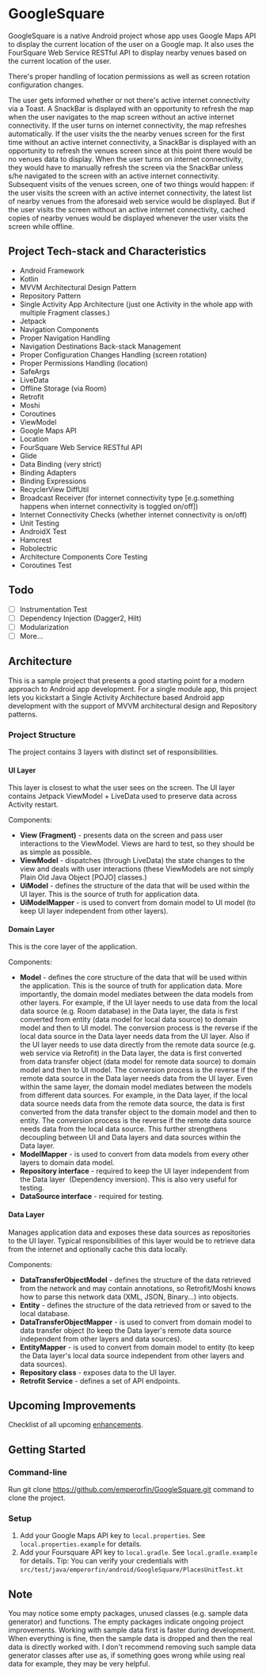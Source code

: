 # GoogleSquare

GoogleSquare is a native Android project whose app uses Google Maps API to display the current
location of the user on a Google map. It also uses the FourSquare Web Service RESTful API to display
nearby venues based on the current location of the user.

There's proper handling of location permissions as well as screen rotation configuration changes.

The user gets informed whether or not there's active internet connectivity via a Toast. A SnackBar
is displayed with an opportunity to refresh the map when the user navigates to the map screen
without an active internet connectivity. If the user turns on internet connectivity, the map
refreshes automatically. If the user visits the the nearby venues screen for the first time without
an active internet connectivity, a SnackBar is displayed with an opportunity to refresh the venues
screen since at this point there would be no venues data to display. When the user turns on internet
connectivity, they would have to manually refresh the screen via the SnackBar unless s/he navigated
to the screen with an active internet connectivity. Subsequent visits of the venues screen, one of
two things would happen: if the user visits the screen with an active internet connectivity, the
latest list of nearby venues from the aforesaid web service would be displayed. But if the user
visits the screen without an active internet connectivity, cached copies of nearby venues would be
displayed whenever the user visits the screen while offline.

## Project Tech-stack and Characteristics

* Android Framework
* Kotlin
* MVVM Architectural Design Pattern
* Repository Pattern
* Single Activity App Architecture (just one Activity in the whole app with multiple Fragment classes.)
* Jetpack
* Navigation Components
* Proper Navigation Handling
* Navigation Destinations Back-stack Management
* Proper Configuration Changes Handling (screen rotation)
* Proper Permissions Handling (location)
* SafeArgs
* LiveData
* Offline Storage (via Room)
* Retrofit
* Moshi
* Coroutines
* ViewModel
* Google Maps API
* Location
* FourSquare Web Service RESTful API
* Glide
* Data Binding (very strict)
* Binding Adapters
* Binding Expressions
* RecyclerView DiffUtil
* Broadcast Receiver (for internet connectivity type [e.g.something happens when internet connectivity is toggled on/off])
* Internet Connectivity Checks (whether internet connectivity is on/off)
* Unit Testing
* AndroidX Test
* Hamcrest
* Robolectric
* Architecture Components Core Testing
* Coroutines Test

## Todo

 - [ ] Instrumentation Test
 - [ ] Dependency Injection (Dagger2, Hilt)
 - [ ] Modularization
 - [ ] More...

## Architecture

This is a sample project that presents a good starting point for a modern approach to Android app
development. For a single module app, this project lets you kickstart a Single Activity Architecture
based Android app development with the support of MVVM architectural design and Repository patterns.

### Project Structure

The project contains 3 layers with distinct set of responsibilities.

#### UI Layer

This layer is closest to what the user sees on the screen. The UI layer contains Jetpack ViewModel +
LiveData used to preserve data across Activity restart.

Components:
- **View (Fragment)** - presents data on the screen and pass user interactions to the ViewModel.
Views are hard to test, so they should be as simple as possible.
- **ViewModel** - dispatches (through LiveData) the state changes to the view and deals with user
interactions (these ViewModels are not simply Plain Old Java Object [POJO] classes.)
- **UiModel** - defines the structure of the data that will be used within the UI layer. This is the
source of truth for application data.
- **UiModelMapper** - is used to convert from domain model to UI model (to keep UI layer independent
from other layers).

#### Domain Layer

This is the core layer of the application.

Components:
- **Model** - defines the core structure of the data that will be used within the application. This
is the source of truth for application data.
More importantly, the domain model mediates between the data models from other layers. For example,
if the UI layer needs to use data from the local data source (e.g. Room database) in the Data layer,
the data is first converted from entity (data model for local data source) to domain model and then
to UI model. The conversion process is the reverse if the local data source in the Data layer needs
data from the UI layer. Also if the UI layer needs to use data directly from the remote data source
(e.g. web service via Retrofit) in the Data layer, the data is first converted from data transfer
object (data model for remote data source) to domain model and then to UI model. The conversion
process is the reverse if the remote data source in the Data layer needs data from the UI layer.
Even within the same layer, the domain model mediates between the models from different data
sources. For example, in the Data layer, if the local data source needs data from the remote data
source, the data is first converted from the data transfer object to the domain model and then to
entity. The conversion process is the reverse if the remote data source needs data from the local
data source.
This further strengthens decoupling between UI and Data layers and data sources within the Data layer.
- **ModelMapper** - is used to convert from data models from every other layers to domain data model.
- **Repository interface** - required to keep the UI layer independent from the Data layer 
(Dependency inversion). This is also very useful for testing.
- **DataSource interface** - required for testing.

#### Data Layer

Manages application data and exposes these data sources as repositories to the UI layer. Typical
responsibilities of this layer would be to retrieve data from the internet and optionally cache this data locally.

Components:
- **DataTransferObjectModel** - defines the structure of the data retrieved from the network and may
contain annotations, so Retrofit/Moshi knows how to parse this network data (XML, JSON, Binary...)
into objects.
- **Entity** - defines the structure of the data retrieved from or saved to the local database.
- **DataTransferObjectMapper** - is used to convert from domain model to data transfer object (to
keep the Data layer's remote data source independent from other layers and data sources).
- **EntityMapper** - is used to convert from domain model to entity (to keep the Data layer's local
data source independent from other layers and data sources).
- **Repository class** - exposes data to the UI layer.
- **Retrofit Service** - defines a set of API endpoints.

## Upcoming Improvements

Checklist of all upcoming [enhancements](https://github.com/emperorfin/GoogleSquare/issues?q=is%3Aissue+is%3Aopen+sort%3Aupdated-desc+label%3Aenhancement).

## Getting Started

### Command-line
Run git clone https://github.com/emperorfin/GoogleSquare.git command to clone the project.

### Setup
1. Add your Google Maps API key to `local.properties`. See `local.properties.example` for details.
2. Add your Foursquare API key to `local.gradle`. See `local.gradle.example` for details. Tip: You
can verify your credentials with `src/test/java/emperorfin/android/GoogleSquare/PlacesUnitTest.kt`

## Note
You may notice some empty packages, unused classes (e.g. sample data generator) and functions. The
empty packages indicate ongoing project improvements. Working with sample data first is faster
during development. When everything is fine, then the sample data is dropped and then the real data
is directly worked with. I don't recommend removing such sample data generator classes after use as,
if something goes wrong while using real data for example, they may be very helpful.

